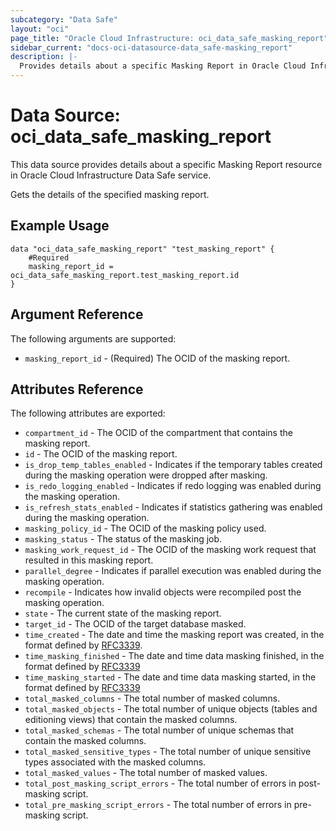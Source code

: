 ```yaml
---
subcategory: "Data Safe"
layout: "oci"
page_title: "Oracle Cloud Infrastructure: oci_data_safe_masking_report"
sidebar_current: "docs-oci-datasource-data_safe-masking_report"
description: |-
  Provides details about a specific Masking Report in Oracle Cloud Infrastructure Data Safe service
---
```


# Data Source: oci_data_safe_masking_report
This data source provides details about a specific Masking Report resource in Oracle Cloud Infrastructure Data Safe service.

Gets the details of the specified masking report.

## Example Usage

```hcl
data "oci_data_safe_masking_report" "test_masking_report" {
	#Required
	masking_report_id = oci_data_safe_masking_report.test_masking_report.id
}
```

## Argument Reference

The following arguments are supported:

* `masking_report_id` - (Required) The OCID of the masking report.


## Attributes Reference

The following attributes are exported:

* `compartment_id` - The OCID of the compartment that contains the masking report.
* `id` - The OCID of the masking report.
* `is_drop_temp_tables_enabled` - Indicates if the temporary tables created during the masking operation were dropped after masking. 
* `is_redo_logging_enabled` - Indicates if redo logging was enabled during the masking operation. 
* `is_refresh_stats_enabled` - Indicates if statistics gathering was enabled during the masking operation. 
* `masking_policy_id` - The OCID of the masking policy used.
* `masking_status` - The status of the masking job.
* `masking_work_request_id` - The OCID of the masking work request that resulted in this masking report.
* `parallel_degree` - Indicates if parallel execution was enabled during the masking operation. 
* `recompile` - Indicates how invalid objects were recompiled post the masking operation. 
* `state` - The current state of the masking report.
* `target_id` - The OCID of the target database masked.
* `time_created` - The date and time the masking report was created, in the format defined by [RFC3339](https://tools.ietf.org/html/rfc3339). 
* `time_masking_finished` - The date and time data masking finished, in the format defined by [RFC3339](https://tools.ietf.org/html/rfc3339)
* `time_masking_started` - The date and time data masking started, in the format defined by [RFC3339](https://tools.ietf.org/html/rfc3339)
* `total_masked_columns` - The total number of masked columns.
* `total_masked_objects` - The total number of unique objects (tables and editioning views) that contain the masked columns.
* `total_masked_schemas` - The total number of unique schemas that contain the masked columns.
* `total_masked_sensitive_types` - The total number of unique sensitive types associated with the masked columns.
* `total_masked_values` - The total number of masked values.
* `total_post_masking_script_errors` - The total number of errors in post-masking script.
* `total_pre_masking_script_errors` - The total number of errors in pre-masking script.


